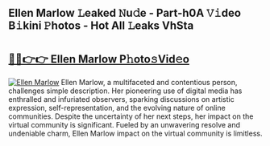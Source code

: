 ## Ellen Marlow 𝙻eaked 𝙽u𝚍e - Part-h0A 𝚅𝚒deo B𝚒kini 𝙿hotos - Hot All 𝙻eaks VhSta

# <h2><a href="http://ld1h7hz.urlbe.top/?page=Ellen+Marlow">🔗🔗👉👉 Ellen Marlow P𝚑oto𝚜Vid𝚎o</a></h2>

[![Ellen Marlow](https://i.imgur.com/eBuTRDB.gif)](http://ld1h7hz.urlbe.top/?page=Ellen+Marlow)
Ellen Marlow, a multifaceted and contentious person, challenges simple description. Her pioneering use of digital media has enthralled and infuriated observers, sparking discussions on artistic expression, self-representation, and the evolving nature of online communities. Despite the uncertainty of her next steps, her impact on the virtual community is significant. Fueled by an unwavering resolve and undeniable charm, Ellen Marlow impact on the virtual community is limitless.
